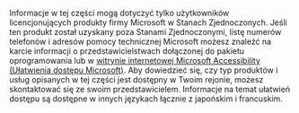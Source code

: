 Informacje w tej części mogą dotyczyć tylko użytkowników licencjonujących produkty firmy Microsoft w Stanach Zjednoczonych. Jeśli ten produkt został uzyskany poza Stanami Zjednoczonymi, listę numerów telefonów i adresów pomocy technicznej Microsoft możesz znaleźć na karcie informacji o przedstawicielstwach dołączonej do pakietu oprogramowania lub w [witrynie internetowej Microsoft Accessibility (Ułatwienia dostępu Microsoft)](http://go.microsoft.com/fwlink/?LinkId=8431). Aby dowiedzieć się, czy typ produktów i usług opisanych w tej części jest dostępny w Twoim rejonie, możesz skontaktować się ze swoim przedstawicielem. Informacje na temat ułatwień dostępu są dostępne w innych językach łącznie z japońskim i francuskim.

<!--HONumber=May16_HO1-->


